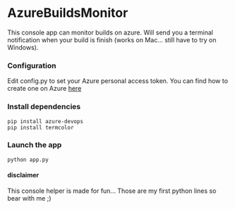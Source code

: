 # AzureBuildsMonitor
This console app can monitor builds on azure. Will send you a terminal notification when your build is finish (works on Mac... still have to try on Windows).

### Configuration
Edit config.py to set your Azure personal access token. You can find how to create one on Azure [here](https://docs.microsoft.com/en-ca/azure/devops/organizations/accounts/use-personal-access-tokens-to-authenticate?view=azure-devops&viewFallbackFrom=vsts&tabs=preview-page)

### Install dependencies
```Console
pip install azure-devops
pip install termcolor
```

### Launch the app
```Console
python app.py
```

#### disclaimer
This console helper is made for fun... Those are my first python lines so bear with me ;)
